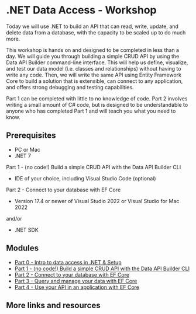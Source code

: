 # .NET Data Access - Workshop

Today we will use .NET to build an API that can read, write, update, and delete data from a database, with the capacity to be scaled up to do much more.

This workshop is hands on and designed to be completed in less than a day. We will guide you through building a simple CRUD API by using the Data API Builder command-line interface. This will help us define, visualize, and test our data model (i.e. classes and relationships) without having to write any code. Then, we will write the same API using Entity Framework Core to build a solution that is extensible, can connect to any application, and offers strong debugging and testing capabilities.

Part 1 can be completed with little to no knowledge of code. Part 2 involves writing a small amount of C# code, but is designed to be understandable to anyone who has completed Part 1 and will teach you what you need to know.

## Prerequisites

- PC or Mac
- .NET 7

Part 1 - (no code!) Build a simple CRUD API with the Data API Builder CLI

- IDE of your choice, including Visual Studio Code (optional)

Part 2 - Connect to your database with EF Core

- Version 17.4 or newer of Visual Studio 2022 or Visual Studio for Mac 2022

and/or 

- .NET SDK 

## Modules

- [Part 0 - Intro to data access in .NET & Setup](/part-0-intro-setup/README.md)
- [Part 1 - (no code!) Build a simple CRUD API with the Data API Builder CLI](/part-1-dab/README.md)
- [Part 2 - Connect to your database with EF Core](/part-2-efcore/README.md)
- [Part 3 - Query and manage your data with EF Core](/part-3-efcore-query-manage-data/README.md)
- [Part 4 - Use your API in an application with EF Core](/part-4-efcore-connect/)

## More links and resources
